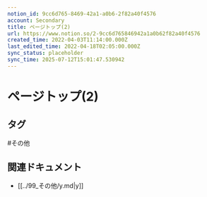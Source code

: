 ```yaml
---
notion_id: 9cc6d765-8469-42a1-a0b6-2f82a40f4576
account: Secondary
title: ページトップ(2)
url: https://www.notion.so/2-9cc6d765846942a1a0b62f82a40f4576
created_time: 2022-04-03T11:14:00.000Z
last_edited_time: 2022-04-18T02:05:00.000Z
sync_status: placeholder
sync_time: 2025-07-12T15:01:47.530942
---
```

# ページトップ(2)


## タグ

#その他 

## 関連ドキュメント

- [[../99_その他/y.md|y]]
